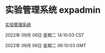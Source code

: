 # 实验管理系统 expadmin
[实验管理系统](http://27.19.32.34:56808/expadmin-782313d2-e1b1-4ea7-932e-3a55e6a1a4d0/)

2022年 09月 06日 星期二 14:10:03 CST

2022年 09月 06日 星期二 06:10:03 GMT

